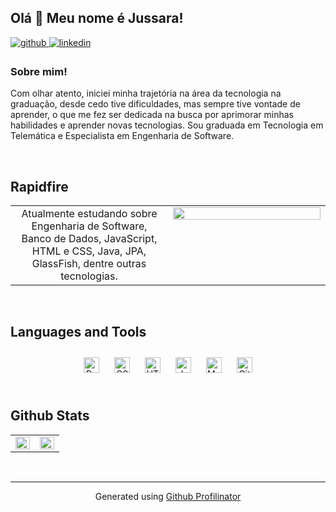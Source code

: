 ## Olá 👋 Meu nome é Jussara!  
  

<a href="https://github.com/https://github.com/Jussarateixeira" target="_blank">
<img src=https://img.shields.io/badge/github-%2324292e.svg?&style=for-the-badge&logo=github&logoColor=white alt=github style="margin-bottom: 5px;" />
</a>
<a href="https://linkedin.com/in/https://www.linkedin.com/in/jussara-teixeira/" target="_blank">
<img src=https://img.shields.io/badge/linkedin-%231E77B5.svg?&style=for-the-badge&logo=linkedin&logoColor=white alt=linkedin style="margin-bottom: 5px;" />
</a>  
  



### Sobre mim!  
Com olhar atento, iniciei minha trajetória na área da tecnologia na graduação, desde cedo tive dificuldades, mas sempre tive vontade de aprender, o que me fez ser dedicada na busca por aprimorar minhas habilidades e aprender novas tecnologias. Sou graduada em Tecnologia em Telemática  e Especialista em Engenharia de Software.   
  

<br/>  


## Rapidfire  
<table><tr><td valign="top" width="50%">

<div align="center">Atualmente estudando sobre Engenharia de Software, Banco de Dados, JavaScript, HTML e CSS, Java, JPA, GlassFish, dentre outras tecnologias. </div>  


</td><td valign="top" width="50%">

<div align="center">
<img src="https://i.gifer.com/J4o.gif" align="center" style="width: 100%" />
</div>  


</td></tr></table>  

<br/>  


## Languages and Tools  
<div align="center">  
<a href="https://getbootstrap.com/docs/3.4/javascript/" target="_blank"><img style="margin: 10px" src="https://profilinator.rishav.dev/skills-assets/bootstrap-plain.svg" alt="Bootstrap" height="25" /></a>  
<a href="https://www.w3schools.com/css/" target="_blank"><img style="margin: 10px" src="https://profilinator.rishav.dev/skills-assets/css3-original-wordmark.svg" alt="CSS3" height="25" /></a>  
<a href="https://en.wikipedia.org/wiki/HTML5" target="_blank"><img style="margin: 10px" src="https://profilinator.rishav.dev/skills-assets/html5-original-wordmark.svg" alt="HTML5" height="25" /></a>  
<a href="https://www.javascript.com/" target="_blank"><img style="margin: 10px" src="https://profilinator.rishav.dev/skills-assets/javascript-original.svg" alt="JavaScript" height="25" /></a>  
<a href="https://www.mysql.com/" target="_blank"><img style="margin: 10px" src="https://profilinator.rishav.dev/skills-assets/mysql-original-wordmark.svg" alt="MySQL" height="25" /></a>  
<a href="https://github.com/" target="_blank"><img style="margin: 10px" src="https://profilinator.rishav.dev/skills-assets/git-scm-icon.svg" alt="Git" height="25" /></a>  
</div>  

<br/>  


## Github Stats  
<table><tr><td valign="top" width="50%">

<img src="https://github-readme-stats.vercel.app/api?username=Jussarateixeira&show_icons=true&count_private=true&hide_border=true" align="left" style="width: 100%" />

</td><td valign="top" width="50%">

<img src="https://github-readme-stats.vercel.app/api/top-langs/?username=Jussarateixeira&hide_border=true&layout=compact" align="left" style="width: 100%" />

</td></tr></table>  



<br />

----
<div align="center">Generated using <a href="https://profilinator.rishav.dev/" target="_blank">Github Profilinator</a></div>
